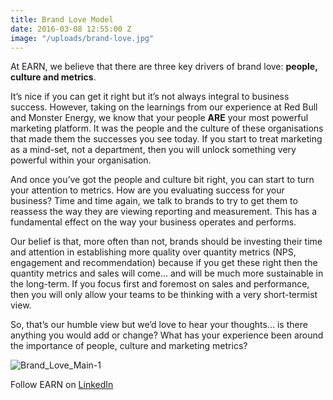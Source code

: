 ```yaml
---
title: Brand Love Model
date: 2016-03-08 12:55:00 Z
image: "/uploads/brand-love.jpg"
---
```


At EARN, we believe that there are three key drivers of brand love: **people, culture and metrics**. 

It’s nice if you can get it right but it’s not always integral to business success. However, taking on the learnings from our experience at Red Bull and Monster Energy, we know that your people **ARE** your most powerful marketing platform. It was the people and the culture of these organisations that made them the successes you see today. If you start to treat marketing as a mind-set, not a department, then you will unlock something very powerful within your organisation.

And once you’ve got the people and culture bit right, you can start to turn your attention to metrics. How are you evaluating success for your business? Time and time again, we talk to brands to try to get them to reassess the way they are viewing reporting and measurement. This has a fundamental effect on the way your business operates and performs.

Our belief is that, more often than not, brands should be investing their time and attention in establishing more quality over quantity metrics (NPS, engagement and recommendation) because if you get these right then the quantity metrics and sales will come... and will be much more sustainable in the long-term. If you focus first and foremost on sales and performance, then you will only allow your teams to be thinking with a very short-termist view.

So, that’s our humble view but we’d love to hear your thoughts… is there anything you would add or change? What has your experience been around the importance of people, culture and marketing metrics?

![Brand_Love_Main-1](/assets/Brand_Love_Main-1.png)  

Follow EARN on [LinkedIn](https://www.linkedin.com/company/earn-media-limited)